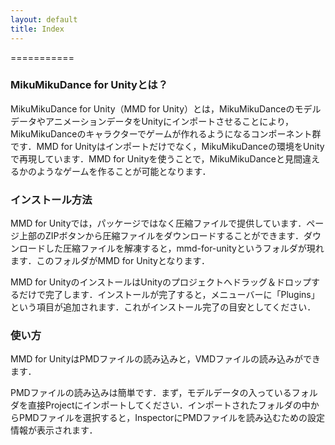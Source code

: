 ```yaml
---
layout: default
title: Index
---
```


===========

### MikuMikuDance for Unityとは？

MikuMikuDance for Unity（MMD for Unity）とは，MikuMikuDanceのモデルデータやアニメーションデータをUnityにインポートさせることにより，MikuMikuDanceのキャラクターでゲームが作れるようになるコンポーネント群です．MMD for Unityはインポートだけでなく，MikuMikuDanceの環境をUnityで再現しています．MMD for Unityを使うことで，MikuMikuDanceと見間違えるかのようなゲームを作ることが可能となります．

### インストール方法

MMD for Unityでは，パッケージではなく圧縮ファイルで提供しています．ページ上部のZIPボタンから圧縮ファイルをダウンロードすることができます．ダウンロードした圧縮ファイルを解凍すると，mmd-for-unityというフォルダが現れます．このフォルダがMMD for Unityとなります．

MMD for UnityのインストールはUnityのプロジェクトへドラッグ＆ドロップするだけで完了します．インストールが完了すると，メニューバーに「Plugins」という項目が追加されます．これがインストール完了の目安としてください．

### 使い方

MMD for UnityはPMDファイルの読み込みと，VMDファイルの読み込みができます．

PMDファイルの読み込みは簡単です．まず，モデルデータの入っているフォルダを直接Projectにインポートしてください．インポートされたフォルダの中からPMDファイルを選択すると，InspectorにPMDファイルを読み込むための設定情報が表示されます．
